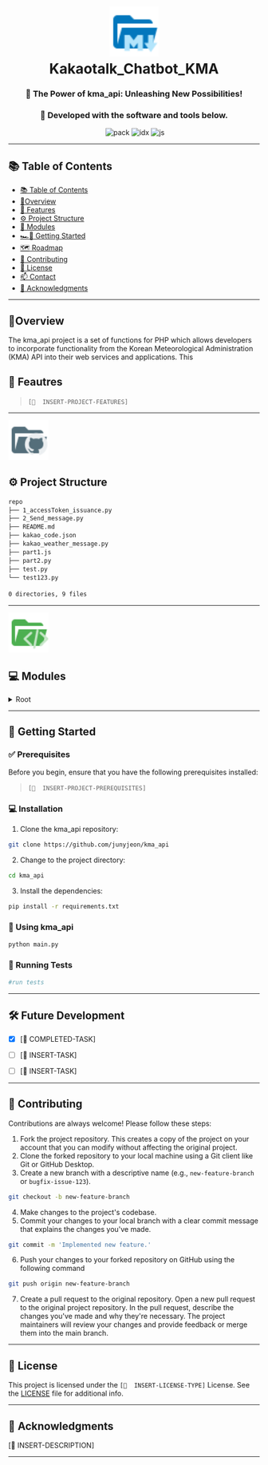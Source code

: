 <div align="center">
<h1 align="center">
<img src="https://raw.githubusercontent.com/PKief/vscode-material-icon-theme/ec559a9f6bfd399b82bb44393651661b08aaf7ba/icons/folder-markdown-open.svg" width="100" />
<br>
Kakaotalk_Chatbot_KMA
</h1>
<h3 align="center">📍 The Power of kma_api: Unleashing New Possibilities!</h3>
<h3 align="center">🚀 Developed with the software and tools below.</h3>
<p align="center">

<img src="https://img.shields.io/badge/JavaScript-F7DF1E.svg?style=for-the-badge&logo=JavaScript&logoColor=black" alt="" />
<img src="https://img.shields.io/badge/JSON-000000.svg?style=for-the-badge&logo=JSON&logoColor=white" alt="pack" />
<img src="https://img.shields.io/badge/Python-3776AB.svg?style=for-the-badge&logo=Python&logoColor=white" alt="idx" />
<img src="https://img.shields.io/badge/Markdown-000000.svg?style=for-the-badge&logo=Markdown&logoColor=white" alt="js" />
</p>

</div>

---
## 📚 Table of Contents
- [📚 Table of Contents](#-table-of-contents)
- [📍Overview](#-introdcution)
- [🔮 Features](#-features)
- [⚙️ Project Structure](#project-structure)
- [🧩 Modules](#modules)
- [🏎💨 Getting Started](#-getting-started)
- [🗺 Roadmap](#-roadmap)
- [🤝 Contributing](#-contributing)
- [🪪 License](#-license)
- [📫 Contact](#-contact)
- [🙏 Acknowledgments](#-acknowledgments)

---

## 📍Overview

The kma_api project is a set of functions for PHP which allows developers to incorporate functionality from the Korean Meteorological Administration (KMA) API into their web services and applications. This

## 🔮 Feautres

> `[📌  INSERT-PROJECT-FEATURES]`

---

<img src="https://raw.githubusercontent.com/PKief/vscode-material-icon-theme/ec559a9f6bfd399b82bb44393651661b08aaf7ba/icons/folder-github-open.svg" width="80" />

## ⚙️ Project Structure

```bash
repo
├── 1_accessToken_issuance.py
├── 2_Send_message.py
├── README.md
├── kakao_code.json
├── kakao_weather_message.py
├── part1.js
├── part2.py
├── test.py
└── test123.py

0 directories, 9 files
```
---

<img src="https://raw.githubusercontent.com/PKief/vscode-material-icon-theme/ec559a9f6bfd399b82bb44393651661b08aaf7ba/icons/folder-src-open.svg" width="80" />

## 💻 Modules
<details closed><summary>Root</summary>

| File                      | Summary                                                                                                                                                                                                                                                                    | Module                    |
|:--------------------------|:---------------------------------------------------------------------------------------------------------------------------------------------------------------------------------------------------------------------------------------------------------------------------|:--------------------------|
| kakao_weather_message.py  | This code is a program that provides clothing recommendations based on the weather data from a given location . It uses the requests and BeautifulSoup libraries to retrieve the weather data from an API , and then uses the data to generate a clothing recommendation . | kakao_weather_message.py  |
| 2_Send_message.py         | This code uses the OpenAI , KakaoTalk , and KMA APIs to generate a weather forecast and clothing recommendation for the user . It also checks the fine dust level and provides a recommendation based on the level . Finally , it sends the                                | 2_Send_message.py         |
| test.py                   | This code imports the requests , json , datetime , and openai libraries , sets an OpenAI API key , and obtains an access token from the KakaoTalk API . It then uses the KMA API and fine dust level API                                                                   | test.py                   |
| test123.py                | This code uses the requests library to access the Korean Meteorological Administration 's API , retrieves the temperature data for a given date and time , and plots the data in a graph .                                                                                 | test123.py                |
| part1.js                  | This code is a MainActivity class that extends AppCompatActivity . It uses a GpsTracker to get the latitude and longitude of the user 's current location . It then uses the getCurrentAddress ( ) method to get the address of the                                        | part1.js                  |
| 1_accessToken_issuance.py | This code imports the requests library and uses it to generate an authorization code and access token for a Kakao application . It requires a client ID , client secret , and redirect URI to generate the authorization code , and then uses the authorization code to    | 1_accessToken_issuance.py |
| part2.py                  | This code is a Java class that retrieves weather data from an API and parses it into a readable format . It takes in parameters such as the date , time , longitude , and latitude , and returns the current weather and temperature .                                     | part2.py                  |

</details>
<hr />

## 🚀 Getting Started

### ✅ Prerequisites

Before you begin, ensure that you have the following prerequisites installed:
> `[📌  INSERT-PROJECT-PREREQUISITES]`

### 💻 Installation

1. Clone the kma_api repository:
```sh
git clone https://github.com/junyjeon/kma_api
```

2. Change to the project directory:
```sh
cd kma_api
```

3. Install the dependencies:
```sh
pip install -r requirements.txt
```

### 🤖 Using kma_api

```sh
python main.py
```

### 🧪 Running Tests
```sh
#run tests
```

<hr />

## 🛠 Future Development
- [X] [📌  COMPLETED-TASK]
- [ ] [📌  INSERT-TASK]
- [ ] [📌  INSERT-TASK]


---

## 🤝 Contributing
Contributions are always welcome! Please follow these steps:
1. Fork the project repository. This creates a copy of the project on your account that you can modify without affecting the original project.
2. Clone the forked repository to your local machine using a Git client like Git or GitHub Desktop.
3. Create a new branch with a descriptive name (e.g., `new-feature-branch` or `bugfix-issue-123`).
```sh
git checkout -b new-feature-branch
```
4. Make changes to the project's codebase.
5. Commit your changes to your local branch with a clear commit message that explains the changes you've made.
```sh
git commit -m 'Implemented new feature.'
```
6. Push your changes to your forked repository on GitHub using the following command
```sh
git push origin new-feature-branch
```
7. Create a pull request to the original repository.
Open a new pull request to the original project repository. In the pull request, describe the changes you've made and why they're necessary.
The project maintainers will review your changes and provide feedback or merge them into the main branch.

---

## 🪪 License

This project is licensed under the `[📌  INSERT-LICENSE-TYPE]` License. See the [LICENSE](https://docs.github.com/en/communities/setting-up-your-project-for-healthy-contributions/adding-a-license-to-a-repository) file for additional info.

---

## 🙏 Acknowledgments

[📌  INSERT-DESCRIPTION]


---

